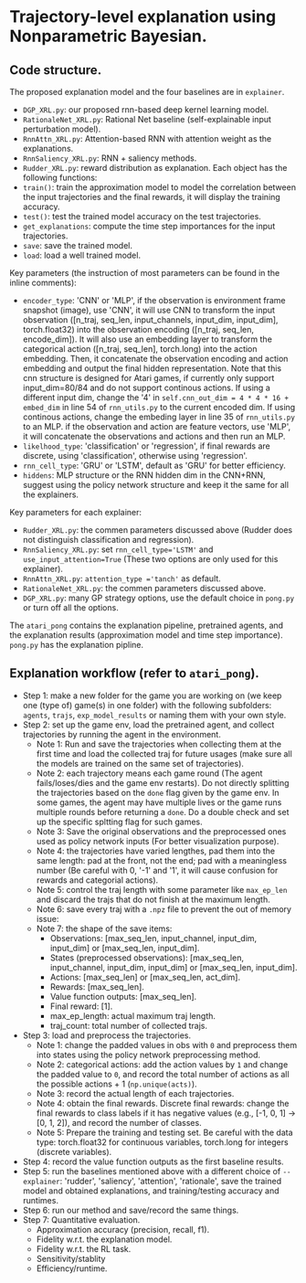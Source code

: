 # Trajectory-level explanation using Nonparametric Bayesian.

## Code structure.

The proposed explanation model and the four baselines are in `explainer`.
- `DGP_XRL.py`: our proposed rnn-based deep kernel learning model. 
- `RationaleNet_XRL.py`: Rational Net baseline (self-explainable input perturbation model).
- `RnnAttn_XRL.py`: Attention-based RNN with attention weight as the explanations.
- `RnnSaliency_XRL.py`: RNN + saliency methods. 
- `Rudder_XRL.py`: reward distribution as explanation.
Each object has the following functions:
- `train()`: train the approximation model to model the correlation between the input trajectories and the final rewards, it will display the training accuracy.
- `test()`: test the trained model accuracy on the test trajectories.
- `get_explanations`: compute the time step importances for the input trajectories.
- `save`: save the trained model.
- `load`: load a well trained model.

Key parameters (the instruction of most parameters can be found in the inline comments):
- `encoder_type`: 'CNN' or 'MLP', if the observation is environment frame snapshot (image), use 'CNN', it will use CNN to transform the input observation ([n_traj, seq_len, input_channels, input_dim, input_dim], torch.float32) into the observation encoding ([n_traj, seq_len, encode_dim]). It will also use an embedding layer to transform the categorical action ([n_traj, seq_len], torch.long) into the action embedding. Then, it concatenate the observation encoding and action embedding and output the final hidden representation. Note that this cnn structure is designed for Atari games, if currently only support input_dim=80/84 and do not support continous actions. If using a different input dim, change the '4' in  `self.cnn_out_dim = 4 * 4 * 16 + embed_dim` in line 54 of `rnn_utils.py` to the current encoded dim. If using continous actions, change the embeding layer in line 35 of `rnn_utils.py` to an MLP. if the observation and action are feature vectors, use 'MLP', it will concatenate the observations and actions and then run an MLP.    
- `likelhood_type`: 'classification' or 'regression', if final rewards are discrete, using 'classification', otherwise using 'regression'.
- `rnn_cell_type`: 'GRU' or 'LSTM', default as 'GRU' for better efficiency.
- `hiddens`: MLP structure or the RNN hidden dim in the CNN+RNN, suggest using the policy network structure and keep it the same for all the explainers.

Key parameters for each explainer:
- `Rudder_XRL.py`: the commen parameters discussed above (Rudder does not distinguish classification and regression).    
- `RnnSaliency_XRL.py`: set `rnn_cell_type='LSTM'` and `use_input_attention=True` (These two options are only used for this explainer).
- `RnnAttn_XRL.py`: `attention_type ='tanch'` as default.
- `RationaleNet_XRL.py`: the commen parameters discussed above.
- `DGP_XRL.py`: many GP strategy options, use the default choice in `pong.py` or turn off all the options. 

The `atari_pong` contains the explanation pipeline, pretrained agents, and the explanation results (approximation model and time step importance). `pong.py` has the explanation pipline.

## Explanation workflow (refer to `atari_pong`).
- Step 1: make a new folder for the game you are working on (we keep one (type of) game(s) in one folder) with the following subfolders: `agents`, `trajs`, `exp_model_results` or naming them with your own style.
- Step 2: set up the game env, load the pretrained agent, and collect trajectories by running the agent in the environment.
  - Note 1: Run and save the trajectories when collecting them at the first time and load the collected traj for future usages (make sure all the models are trained on the same set of trajectories).
  - Note 2: each trajectory means each game round (The agent fails/loses/dies and the game env restarts). Do not directly splitting the trajectories based on the `done` flag given by the game env. In some games, the agent may have multiple lives or the game runs multiple rounds before returning a `done`. Do a double check and set up the specific spltting flag for such games. 
  - Note 3: Save the original observations and the preprocessed ones used as policy network inputs (For better visualization purpose).
  - Note 4: the trajectories have varied lengthes, pad them into the same length: pad at the front, not the end; pad with a meaningless number (Be careful with 0, '-1' and '1', it will cause confusion for rewards and categorial actions).
  - Note 5: control the traj length with some parameter like `max_ep_len` and discard the trajs that do not finish at the maximum length.
  - Note 6: save every traj with a `.npz` file to prevent the out of memory issue: 
  - Note 7: the shape of the save items: 
    - Observations: [max_seq_len, input_channel, input_dim, input_dim] or [max_seq_len, input_dim].
    - States (preprocessed observations): [max_seq_len, input_channel, input_dim, input_dim] or [max_seq_len, input_dim].
    - Actions: [max_seq_len] or [max_seq_len, act_dim].
    - Rewards: [max_seq_len].
    - Value function outputs: [max_seq_len].
    - Final reward: [1].
    - max_ep_length: actual maximum traj length.
    - traj_count: total number of collected trajs.
- Step 3: load and preprocess the trajectories. 
  - Note 1: change the padded values in obs with `0` and preprocess them into states using the policy network preprocessing method.
  - Note 2: categorical actions: add the action values by `1` and change the padded value to `0`, and record the total number of actions as all the possible actions + 1 (`np.unique(acts)`).
  - Note 3: record the actual length of each trajectories.
  - Note 4: obtain the final rewards. Discrete final rewards: change the final rewards to class labels if it has negative values (e.g., [-1, 0, 1] -> [0, 1, 2]), and record the number of classes.
  - Note 5: Prepare the training and testing set. Be careful with the data type: torch.float32 for continuous variables, torch.long for integers (discrete variables).
- Step 4: record the value function outputs as the first baseline results.
- Step 5: run the baselines mentioned above with a different choice of `--explainer`: 'rudder', 'saliency', 'attention', 'rationale', save the trained model and obtained explanations, and training/testing accuracy and runtimes. 
- Step 6: run our method and save/record the same things.
- Step 7: Quantitative evaluation.
  - Approximation accuracy (precision, recall, f1).
  - Fidelity w.r.t. the explanation model.
  - Fidelity w.r.t. the RL task. 
  - Sensitivity/stablity 
  - Efficiency/runtime.

